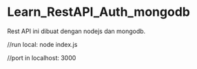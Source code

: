 # Learn_RestAPI_Auth_mongodb
Rest API ini dibuat dengan nodejs dan mongodb.

//run local:
node index.js

//port in localhost:
3000
